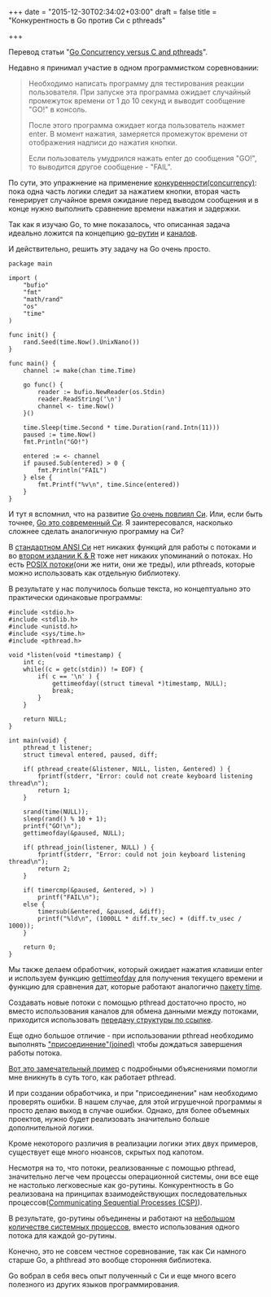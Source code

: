 +++
date = "2015-12-30T02:34:02+03:00"
draft = false
title = "Конкурентность в Go против Си с pthreads"

+++

<p>Перевод статьи "<a href="http://denis.papathanasiou.org/posts/2015.12.26.post.html">Go Concurrency versus C and pthreads</a>".</p>

<p>Недавно я принимал участие в одном программистком соревновании:</p>

<blockquote>
  <p>Необходимо написать программу для тестирования реакции пользователя. При запуске эта программа ожидает случайный промежуток времени от 1 до 10 секунд и выводит сообщение "GO!" в консоль.</p>
  
  <p>После этого программа ожидает когда пользователь нажмет enter. В момент нажатия, замеряется промежуток времени от отображения надписи до нажатия кнопки.</p>
  
  <p>Если пользователь умудрился нажать enter до сообщения "GO!", то выводится другое сообщение - "FAIL".</p>
</blockquote>

<p>По сути, это упражнение на применение <a href="https://en.wikipedia.org/wiki/Concurrency_%28computer_science%29">конкуренности(concurrency)</a>: пока одна часть логики следит за нажатием кнопки, вторая часть генерирует случайное время ожидание перед выводом сообщения и в конце нужно выполнить сравнение времени нажатия и задержки.</p>

<p>Так как я изучаю Go, то мне показалось, что описанная задача идеально ложится па концепцию <a href="https://golang.org/doc/effective_go.html#goroutines">go-рутин</a> и <a href="https://golang.org/doc/effective_go.html#channels">каналов</a>.</p>

<p>И действительно, решить эту задачу на Go очень просто.</p>

<pre><code>package main

import (
    "bufio"
    "fmt"
    "math/rand"
    "os"
    "time"
)

func init() {
    rand.Seed(time.Now().UnixNano())
}

func main() {
    channel := make(chan time.Time)

    go func() {
        reader := bufio.NewReader(os.Stdin)
        reader.ReadString('\n')
        channel &lt;- time.Now()
    }()

    time.Sleep(time.Second * time.Duration(rand.Intn(11)))
    paused := time.Now()
    fmt.Println("GO!")

    entered := &lt;- channel
    if paused.Sub(entered) &gt; 0 {
        fmt.Println("FAIL")
    } else {
        fmt.Printf("%v\n", time.Since(entered))
    }
}
</code></pre>

<p>И тут я вспомнил, что на развитие <a href="https://en.wikipedia.org/wiki/Go_%28programming_language%29#Language_design">Go очень повлиял Си</a>. Или, если быть точнее, <a href="http://thenewstack.io/a-closer-look-at-golang-from-an-architects-perspective/">Go это современный Си</a>. Я заинтересовался, насколько сложнее сделать аналогичную программу на Си?</p>

<p>В <a href="http://flash-gordon.me.uk/ansi.c.txt">стандартном ANSI Си</a> нет никаких функций для работы с потоками и во <a href="http://www.amazon.com/gp/product/0131103628/ref=as_li_tl?ie=UTF8&amp;camp=1789&amp;creative=9325&amp;creativeASIN=0131103628&amp;linkCode=as2&amp;tag=denispapath-20&amp;linkId=YZU35D35AZNKMNHE">втором издании K &amp; R</a> тоже нет никаких упоминаний о потоках. Но есть <a href="https://computing.llnl.gov/tutorials/pthreads/">POSIX потоки</a>(они же нити, они же треды), или pthreads, которые можно использовать как отдельную библиотеку.</p>

<p>В результате у нас получилось больше текста, но концептуально это практически одинаковые программы:</p>

<pre><code>#include &lt;stdio.h&gt;
#include &lt;stdlib.h&gt;
#include &lt;unistd.h&gt;
#include &lt;sys/time.h&gt;
#include &lt;pthread.h&gt;

void *listen(void *timestamp) {
    int c;
    while((c = getc(stdin)) != EOF) {
        if( c == '\n' ) {
            gettimeofday((struct timeval *)timestamp, NULL);
            break;
        }
    }

    return NULL;
}

int main(void) {
    pthread_t listener;
    struct timeval entered, paused, diff;

    if( pthread_create(&amp;listener, NULL, listen, &amp;entered) ) {
        fprintf(stderr, "Error: could not create keyboard listening thread\n");
        return 1;
    }

    srand(time(NULL));
    sleep(rand() % 10 + 1);
    printf("GO!\n");
    gettimeofday(&amp;paused, NULL);

    if( pthread_join(listener, NULL) ) {
        fprintf(stderr, "Error: could not join keyboard listening thread\n");
        return 2;
    }

    if( timercmp(&amp;paused, &amp;entered, &gt;) )
        printf("FAIL\n");
    else {
        timersub(&amp;entered, &amp;paused, &amp;diff);
        printf("%ld\n", (1000LL * diff.tv_sec) + (diff.tv_usec / 1000));
    }

    return 0;
}
</code></pre>

<p>Мы также делаем обработчик, который ожидает нажатия клавиши enter и используем функцию <a href="http://linux.die.net/man/2/gettimeofday">gettimeofday</a> для получения текущего времени и функцию для сравнения дат, которые работают аналогично <a href="https://golang.org/pkg/time/">пакету time</a>.</p>

<p>Создавать новые потоки с помощью pthread достаточно просто, но вместо использования каналов для обмена данными между потоками, приходится использовать <a href="http://beej.us/guide/bgc/output/html/multipage/pointers.html#ptpass">передачу структуры по ссылке</a>.</p>

<p>Еще одно большое отличие - при использовании pthread необходимо выполнять <a href="https://computing.llnl.gov/tutorials/pthreads/man/pthread_join.txt">"присоединение"(joined)</a> чтобы дождаться завершения работы потока.</p>

<p><a href="http://timmurphy.org/2010/05/04/pthreads-in-c-a-minimal-working-example/">Вот это замечательный пример</a> с подробными объяснениями помогли мне вникнуть в суть того, как работает pthread.</p>

<p>И при создании обработчика, и при "присоединении" нам необходимо проверять ошибки. В нашем случае, для этой игрушечной программы я просто делаю выход в случае ошибки. Однако, для более объемных проектов, нужно будет реализовать значительно больше дополнительной логики.</p>

<p>Кроме некоторого различия в реализации логики этих двух примеров, существует еще много нюансов, скрытых под капотом.</p>

<p>Несмотря на то, что потоки, реализованные с помощью pthread, значительно легче чем процессы операционной системы, они все еще не настолько легковесные как go-рутины. Конкурентность в Go реализована на принципах взаимодействующих последовательных процессов(<a href="http://www.usingcsp.com/">Communicating Sequential Processes (CSP)</a>).</p>

<p>В результате, go-рутины объединены и работают на <a href="https://tleyden.github.io/blog/2014/10/30/goroutines-vs-threads/">небольшом количестве системных процессов</a>, вместо использования одного потока для каждой go-рутины.</p>

<p>Конечно, это не совсем честное соревнование, так как Си намного старше Go, а phthread это вообще сторонняя библиотека.</p>

<p>Go вобрал в себя весь опыт полученный с Си и еще много всего полезного из других языков программирования.</p>
